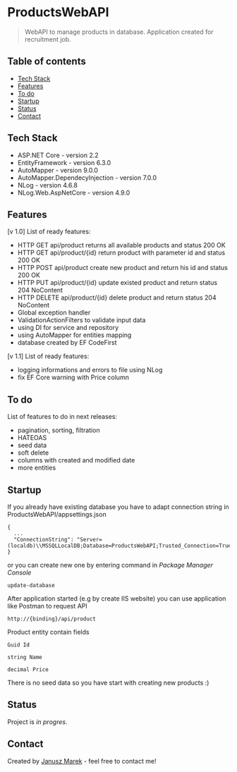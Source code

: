 # ProductsWebAPI
> WebAPI to manage products in database. Application created for recruitment job. 

## Table of contents
* [Tech Stack](#tech-stack)
* [Features](#features)
* [To do](#to-do)
* [Startup](#startup)
* [Status](#status)
* [Contact](#contact)

## Tech Stack
* ASP.NET Core - version 2.2
* EntityFramework - version 6.3.0
* AutoMapper - version 9.0.0
* AutoMapper.DependecyInjection - version 7.0.0
* NLog - version 4.6.8
* NLog.Web.AspNetCore - version 4.9.0

## Features
[v 1.0] List of ready features:
* HTTP GET api/product returns all available products and status 200 OK
* HTTP GET api/product/{id} return product with parameter id and status 200 OK
* HTTP POST api/product create new product and return his id and status 200 OK
* HTTP PUT api/product/{id} update existed product and return status 204 NoContent
* HTTP DELETE api/product/{id} delete product and return status 204 NoContent
* Global exception handler
* ValidationActionFilters to validate input data
* using DI for service and repository 
* using AutoMapper for entities mapping 
* database created by EF CodeFirst

[v 1.1] List of ready features:
* logging informations and errors to file using NLog
* fix EF Core warning with Price column

## To do
List of features to do in next releases:
* pagination, sorting, filtration
* HATEOAS
* seed data
* soft delete
* columns with created and modified date
* more entities

## Startup
If you already have existing database you have to adapt connection string in ProductsWebAPI/appsettings.json
```
{
  ...
  "ConnectionString": "Server=(localdb)\\MSSQLLocalDB;Database=ProductsWebAPI;Trusted_Connection=True;MultipleActiveResultSets=true"
}
```
or you can create new one by entering command in <i>Package Manager Console</i>
```
update-database
```
After application started (e.g by create IIS website) you can use application like Postman to request API
```
http://{binding}/api/product 
```
Product entity contain fields
```
Guid Id

string Name

decimal Price
```
There is no seed data so you have start with creating new products :)

## Status
Project is _in progres_.

## Contact
Created by [Janusz Marek](https://www.linkedin.com/in/janusz-marek/) - feel free to contact me!
